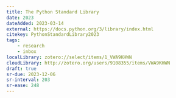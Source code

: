 ```yaml
---
title: The Python Standard Library
date: 2023
dateAdded: 2023-03-14
external: https://docs.python.org/3/library/index.html
citekey: PythonStandardLibrary2023
tags:
    - research
    - inbox
localLibrary: zotero://select/items/1_VWA9KHWN
cloudLibrary: http://zotero.org/users/9108355/items/VWA9KHWN
draft: true
sr-due: 2023-12-06
sr-interval: 203
sr-ease: 248
---
```


